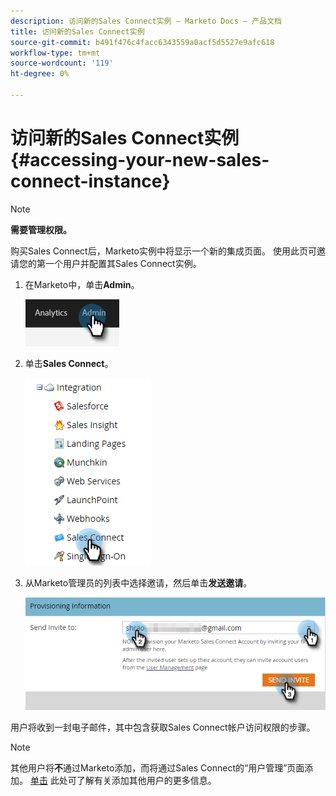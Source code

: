 ```yaml
---
description: 访问新的Sales Connect实例 — Marketo Docs — 产品文档
title: 访问新的Sales Connect实例
source-git-commit: b491f476c4facc6343559a0acf5d5527e9afc618
workflow-type: tm+mt
source-wordcount: '119'
ht-degree: 0%

---
```


# 访问新的Sales Connect实例{#accessing-your-new-sales-connect-instance}

>[!NOTE]
>
>**需要管理权限。**

购买Sales Connect后，Marketo实例中将显示一个新的集成页面。 使用此页可邀请您的第一个用户并配置其Sales Connect实例。

1. 在Marketo中，单击&#x200B;**Admin**。

   ![](assets/accessing-your-new-sales-connect-instance-1.png)

1. 单击&#x200B;**Sales Connect**。

   ![](assets/accessing-your-new-sales-connect-instance-2.png)

1. 从Marketo管理员的列表中选择邀请，然后单击&#x200B;**发送邀请**。

   ![](assets/accessing-your-new-sales-connect-instance-3.png)

用户将收到一封电子邮件，其中包含获取Sales Connect帐户访问权限的步骤。

>[!NOTE]
>
>其他用户将&#x200B;**不**&#x200B;通过Marketo添加，而将通过Sales Connect的“用户管理”页面添加。 [单击](/help/marketo/product-docs/marketo-sales-connect/admin/invite-users.md) 此处可了解有关添加其他用户的更多信息。
